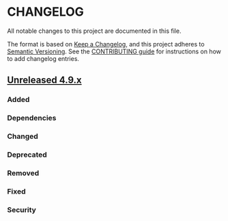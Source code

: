 # CHANGELOG
All notable changes to this project are documented in this file.

The format is based on [Keep a Changelog](https://keepachangelog.com/en/1.0.0/), and this project adheres to [Semantic Versioning](https://semver.org/spec/v2.0.0.html). See the [CONTRIBUTING guide](./CONTRIBUTING.md#Changelog) for instructions on how to add changelog entries.

## [Unreleased 4.9.x]
### Added

### Dependencies

### Changed

### Deprecated

### Removed

### Fixed

### Security

[Unreleased 4.9.x]: https://github.com/wazuh/wazuh-indexer/compare/v4.9.1-rc1...4.9.1
